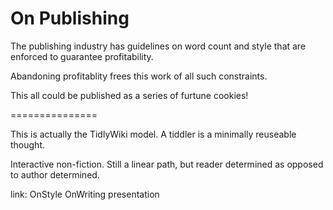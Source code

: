 # On Publishing

The publishing industry has guidelines on word count and style that are enforced
to guarantee profitability.

Abandoning profitablity frees this work of all such constraints.


This all could be published as a series of furtune cookies!

===============

This is actually the TidlyWiki model. A tiddler is a minimally reuseable thought.

Interactive non-fiction. Still a linear path, but reader determined as opposed
to author determined.

link: OnStyle OnWriting presentation
